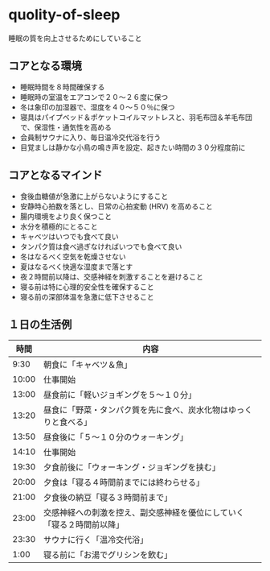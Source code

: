 # quolity-of-sleep

睡眠の質を向上させるためにしていること



## コアとなる環境

* 睡眠時間を８時間確保する
* 睡眠時の室温をエアコンで２０～２６度に保つ
* 冬は象印の加湿器で、湿度を４０～５０％に保つ
* 寝具はパイプベッド＆ポケットコイルマットレスと、羽毛布団＆羊毛布団で、保湿性・通気性を高める
* 会員制サウナに入り、毎日温冷交代浴を行う
* 目覚ましは静かな小鳥の鳴き声を設定、起きたい時間の３０分程度前に



## コアとなるマインド

* 食後血糖値が急激に上がらないようにすること
* 安静時心拍数を落とし、日常の心拍変動 (HRV) を高めること
* 腸内環境をより良く保つこと
* 水分を積極的にとること
* キャベツはいつでも食べて良い
* タンパク質は食べ過ぎなければいつでも食べて良い
* 冬はなるべく空気を乾燥させない
* 夏はなるべく快適な湿度まで落とす
* 夜２時間前以降は、交感神経を刺激することを避けること
* 寝る前は特に心理的安全性を確保すること
* 寝る前の深部体温を急激に低下させること



## １日の生活例

| 時間  | 内容                                                         |
| ----- | ------------------------------------------------------------ |
| 9:30  | 朝食に「キャベツ＆魚」                                       |
| 10:00 | 仕事開始                                                     |
| 13:00 | 昼食前に「軽いジョギングを５～１０分」                       |
| 13:20 | 昼食に「野菜・タンパク質を先に食べ、炭水化物はゆっくりと食べる」 |
| 13:50 | 昼食後に「５～１０分のウォーキング」                         |
| 14:10 | 仕事開始                                                     |
| 19:30 | 夕食前後に「ウォーキング・ジョギングを挟む」                 |
| 20:00 | 夕食は「寝る４時間前までには終わらせる」                     |
| 21:00 | 夕食後の納豆「寝る３時間前まで」                             |
| 23:00 | 交感神経への刺激を控え、副交感神経を優位にしていく「寝る２時間前以降」 |
| 23:30 | サウナに行く「温冷交代浴」                                   |
| 1:00  | 寝る前に「お湯でグリシンを飲む」                             |



